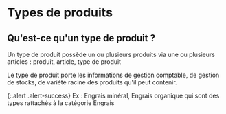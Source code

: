 # Types de produits 

## Qu'est-ce qu'un type de produit ? 

Un type de produit possède un ou plusieurs produits via une ou plusieurs articles : produit, article, type de produit

Le type de produit porte les informations de gestion comptable, de gestion de stocks, de variété racine des produits qu'il peut contenir.

{:.alert .alert-success}
Ex  : Engrais minéral, Engrais organique qui sont des types rattachés à la catégorie Engrais